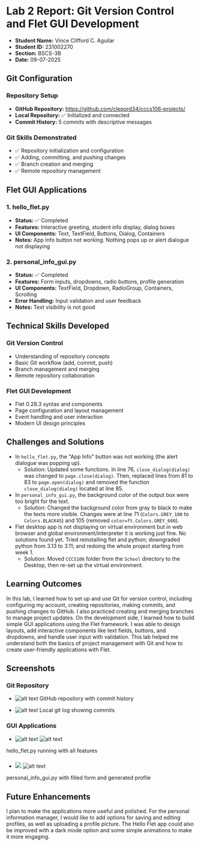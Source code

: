 # Lab 2 Report: Git Version Control and Flet GUI Development

- **Student Name:** Vince Clifford C. Aguilar
- **Student ID:** 231002270
- **Section:** BSCS-3B
- **Date:** 09-07-2025

## Git Configuration

### Repository Setup
- **GitHub Repository:** https://github.com/clepord34/cccs106-projects/
- **Local Repository:** ✅ Initialized and connected
- **Commit History:** 5 commits with descriptive messages

### Git Skills Demonstrated
- ✅ Repository initialization and configuration
- ✅ Adding, committing, and pushing changes
- ✅ Branch creation and merging
- ✅ Remote repository management

## Flet GUI Applications

### 1. hello_flet.py
- **Status:** ✅ Completed
- **Features:** Interactive greeting, student info display, dialog boxes
- **UI Components:** Text, TextField, Buttons, Dialog, Containers
- **Notes:** App Info button not working. Nothing pops up or alert dialogue not displaying

### 2. personal_info_gui.py
- **Status:** ✅ Completed
- **Features:** Form inputs, dropdowns, radio buttons, profile generation
- **UI Components:** TextField, Dropdown, RadioGroup, Containers, Scrolling
- **Error Handling:** Input validation and user feedback
- **Notes:** Text visibility is not good

## Technical Skills Developed

### Git Version Control
- Understanding of repository concepts
- Basic Git workflow (add, commit, push)
- Branch management and merging
- Remote repository collaboration

### Flet GUI Development
- Flet 0.28.3 syntax and components
- Page configuration and layout management
- Event handling and user interaction
- Modern UI design principles

## Challenges and Solutions
- In `hello_flet.py`, the "App Info" button was not working (the alert dialogue was popping up).
    - Solution: Updated some functions. In line 76, `close_dialog(dialog)` was changed to `page.close(dialog)`. Then, replaced lines from 81 to 83 to `page.open(dialog)` and removed the function `close_dialog(dialog)` located at line 85.
- In `personal_info_gui.py`, the background color of the output box were too bright for the text.
    - Solution: Changed the background color from gray to black to make the texts more visible. Changes were at line 71 (`Colors.GREY_100` to `Colors.BLACK45`) and 105 (removed `color=ft.Colors.GREY_600`).
- Flet desktop app is not displaying on virtual environment but in web browser and global environment/interpreter it is working just fine. No solutions found yet. Tried reinstalling flet and python; downgraded python from 3.13 to 3.11; and redoing the whole project starting from week 1.
    - Solution: Moved `CCCS106` folder from the `School` directory to the Desktop, then re-set up the virtual environment.

## Learning Outcomes

In this lab, I learned how to set up and use Git for version control, including configuring my account, creating repositories, making commits, and pushing changes to GitHub. I also practiced creating and merging branches to manage project updates. On the development side, I learned how to build simple GUI applications using the Flet framework. I was able to design layouts, add interactive components like text fields, buttons, and dropdowns, and handle user input with validation. This lab helped me understand both the basics of project management with Git and how to create user-friendly applications with Flet.

## Screenshots

### Git Repository
- ![alt text](lab2_screenshots/github_repo_commit_history.png)
GitHub repository with commit history


- ![alt text](lab2_screenshots/git_logs.png)
Local git log showing commits

### GUI Applications
- ![alt text](lab2_screenshots/hell_flet_say_hello.png) ![alt text](lab2_screenshots/hello_flet_app_info.png)

hello_flet.py running with all features

###

- ![ ](lab2_screenshots/personal_info_gui_fill_up.png) ![alt text](lab2_screenshots/personal_info_gui_generated_profile.png)

personal_info_gui.py with filled form and generated profile

## Future Enhancements

I plan to make the applications more useful and polished. For the personal information manager, I would like to add options for saving and editing profiles, as well as uploading a profile picture. The Hello Flet app could also be improved with a dark mode option and some simple animations to make it more engaging.